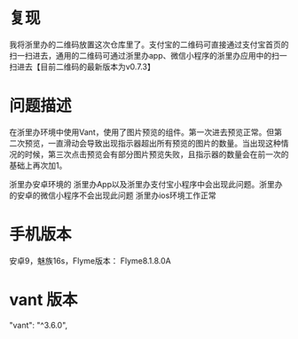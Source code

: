 <!--
 * @Author: fanjf
 * @Date: 2022-10-11 11:20:59
 * @LastEditTime: 2022-10-11 11:37:21
 * @LastEditors: fanjf
 * @FilePath: \reportBug\vant3\imagePreview\README.md
 * @Description: 🎉🎉🎉
-->
# 复现
我将浙里办的二维码放置这次仓库里了。支付宝的二维码可直接通过支付宝首页的扫一扫进去，通用的二维码可通过浙里办app、微信小程序的浙里办应用中的扫一扫进去【目前二维码的最新版本为v0.7.3】

# 问题描述
在浙里办环境中使用Vant，使用了图片预览的组件。第一次进去预览正常。但第二次预览，一直滑动会导致出现指示器超出所有预览的图片的数量。当出现这种情况的时候，第三次点击预览会有部分图片预览失败，且指示器的数量会在前一次的基础上再次加1。

浙里办安卓环境的 浙里办App以及浙里办支付宝小程序中会出现此问题。浙里办的安卓的微信小程序不会出现此问题
浙里办ios环境工作正常

# 手机版本
安卓9，魅族16s，Flyme版本： Flyme8.1.8.0A

# vant 版本
"vant": "^3.6.0",
